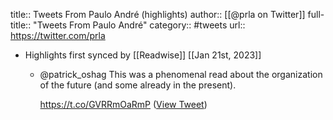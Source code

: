 title:: Tweets From Paulo André (highlights)
author:: [[@prla on Twitter]]
full-title:: "Tweets From Paulo André"
category:: #tweets
url:: https://twitter.com/prla

- Highlights first synced by [[Readwise]] [[Jan 21st, 2023]]
	- @patrick_oshag This was a phenomenal read about the organization of the future (and some already in the present).
	  
	  https://t.co/GVRRmOaRmP ([View Tweet](https://twitter.com/prla/status/1616446060456550400))